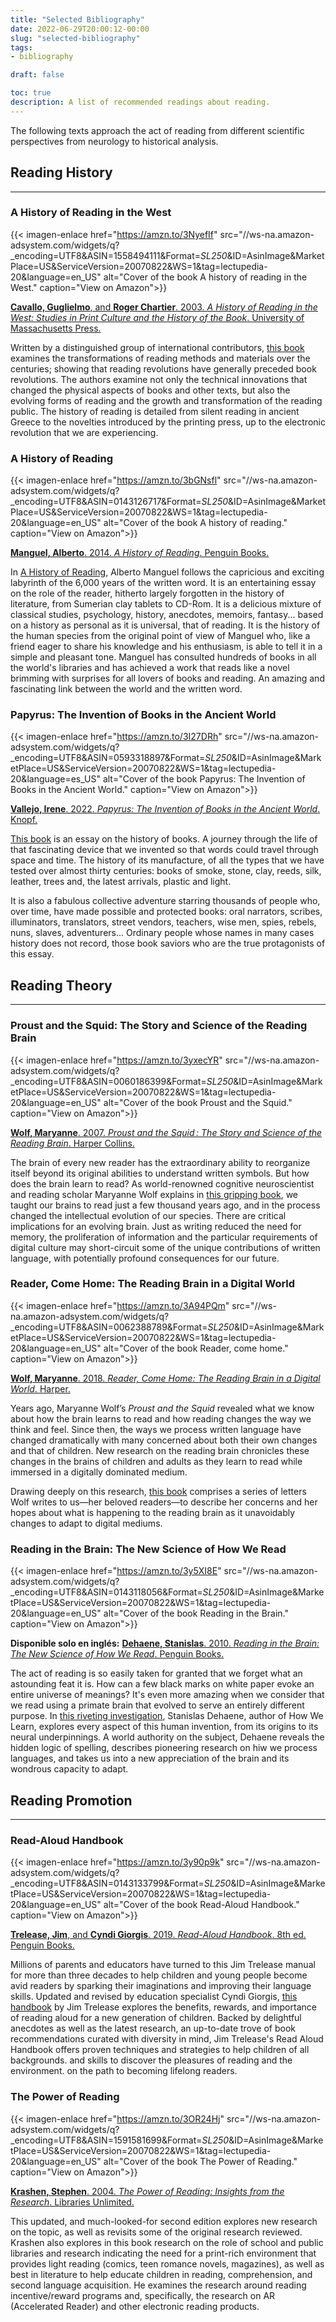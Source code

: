```yaml
---
title: "Selected Bibliography"
date: 2022-06-29T20:00:12-00:00
slug: "selected-bibliography"
tags: 
- bibliography

draft: false

toc: true
description: A list of recommended readings about reading.
---
```



The following texts approach the act of reading from different scientific perspectives from neurology to historical analysis.


## Reading History

------------------


### A History of Reading in the West

{{< imagen-enlace 
  href="https://amzn.to/3NyefIf" 
  src="//ws-na.amazon-adsystem.com/widgets/q?_encoding=UTF8&ASIN=1558494111&Format=_SL250_&ID=AsinImage&MarketPlace=US&ServiceVersion=20070822&WS=1&tag=lectupedia-20&language=en_US" 
  alt="Cover of the book A history of reading in the West." 
  caption="View on Amazon">}}

[**Cavallo, Guglielmo**, and **Roger Chartier**. 2003. _A History of Reading in the West: Studies in Print Culture and the History of the Book_. University of Massachusetts Press.](https://amzn.to/3NyefIf)

Written by a distinguished group of international contributors, [this book](https://amzn.to/3NyefIf) examines the transformations of reading methods and materials over the centuries; showing that reading revolutions have generally preceded book revolutions. The authors examine not only the technical innovations that changed the physical aspects of books and other texts, but also the evolving forms of reading and the growth and transformation of the reading public. The history of reading is detailed from silent reading in ancient Greece to the novelties introduced by the printing press, up to the electronic revolution that we are experiencing.


### A History of Reading 

{{< imagen-enlace 
  href="https://amzn.to/3bGNsfl" 
  src="//ws-na.amazon-adsystem.com/widgets/q?_encoding=UTF8&ASIN=0143126717&Format=_SL250_&ID=AsinImage&MarketPlace=US&ServiceVersion=20070822&WS=1&tag=lectupedia-20&language=en_US" 
  alt="Cover of the book A history of reading." 
  caption="View on Amazon">}}

[**Manguel, Alberto**. 2014. _A History of Reading_. Penguin Books.](https://amzn.to/3bGNsfl)

In [A History of Reading](https://amzn.to/3bGNsfl), Alberto Manguel follows the capricious and exciting labyrinth of the 6,000 years of the written word. It is an entertaining essay on the role of the reader, hitherto largely forgotten in the history of literature, from Sumerian clay tablets to CD-Rom. It is a delicious mixture of classical studies, psychology, history, anecdotes, memoirs, fantasy... based on a history as personal as it is universal, that of reading. It is the history of the human species from the original point of view of Manguel who, like a friend eager to share his knowledge and his enthusiasm, is able to tell it in a simple and pleasant tone. Manguel has consulted hundreds of books in all the world's libraries and has achieved a work that reads like a novel brimming with surprises for all lovers of books and reading. An amazing and fascinating link between the world and the written word.


### Papyrus: The Invention of Books in the Ancient World

{{< imagen-enlace 
  href="https://amzn.to/3I27DRh" 
  src="//ws-na.amazon-adsystem.com/widgets/q?_encoding=UTF8&ASIN=0593318897&Format=_SL250_&ID=AsinImage&MarketPlace=US&ServiceVersion=20070822&WS=1&tag=lectupedia-20&language=es_US" 
  alt="Cover of the book Papyrus: The Invention of Books in the Ancient World." 
  caption="View on Amazon">}}

[**Vallejo, Irene**. 2022. _Papyrus: The Invention of Books in the Ancient World_. Knopf.](https://amzn.to/3I27DRh)

[This book](https://amzn.to/3I27DRh) is an essay on the history of books. A journey through the life of that fascinating device that we invented so that words could travel through space and time. The history of its manufacture, of all the types that we have tested over almost thirty centuries: books of smoke, stone, clay, reeds, silk, leather, trees and, the latest arrivals, plastic and light.

It is also a fabulous collective adventure starring thousands of people who, over time, have made possible and protected books: oral narrators, scribes, illuminators, translators, street vendors, teachers, wise men, spies, rebels, nuns, slaves, adventurers... Ordinary people whose names in many cases history does not record, those book saviors who are the true protagonists of this essay.


## Reading Theory

-----------------


### Proust and the Squid: The Story and Science of the Reading Brain

{{< imagen-enlace 
  href="https://amzn.to/3yxecYR" 
  src="//ws-na.amazon-adsystem.com/widgets/q?_encoding=UTF8&ASIN=0060186399&Format=_SL250_&ID=AsinImage&MarketPlace=US&ServiceVersion=20070822&WS=1&tag=lectupedia-20&language=en_US" 
  alt="Cover of the book Proust and the Squid." 
  caption="View on Amazon">}}

[**Wolf, Maryanne**. 2007. _Proust and the Squid : The Story and Science of the Reading Brain_. Harper Collins.](https://amzn.to/3yxecYR)
 
The brain of every new reader has the extraordinary ability to reorganize itself beyond its original abilities to understand written symbols. But how does the brain learn to read? As world-renowned cognitive neuroscientist and reading scholar Maryanne Wolf explains in [this gripping book](https://amzn.to/3yxecYR), we taught our brains to read just a few thousand years ago, and in the process changed the intellectual evolution of our species. There are critical implications for an evolving brain. Just as writing reduced the need for memory, the proliferation of information and the particular requirements of digital culture may short-circuit some of the unique contributions of written language, with potentially profound consequences for our future.


### Reader, Come Home: The Reading Brain in a Digital World

{{< imagen-enlace 
  href="https://amzn.to/3A94PQm" 
  src="//ws-na.amazon-adsystem.com/widgets/q?_encoding=UTF8&ASIN=0062388789&Format=_SL250_&ID=AsinImage&MarketPlace=US&ServiceVersion=20070822&WS=1&tag=lectupedia-20&language=en_US" 
  alt="Cover of the book Reader, come home." 
  caption="View on Amazon">}}

[**Wolf, Maryanne**. 2018. _Reader, Come Home: The Reading Brain in a Digital World_. Harper.](https://amzn.to/3A94PQm)
 
Years ago, Maryanne Wolf’s _Proust and the Squid_ revealed what we know about how the brain learns to read and how reading changes the way we think and feel. Since then, the ways we process written language have changed dramatically with many concerned about both their own changes and that of children. New research on the reading brain chronicles these changes in the brains of children and adults as they learn to read while immersed in a digitally dominated medium.

Drawing deeply on this research, [this book](https://amzn.to/3A94PQm) comprises a series of letters Wolf writes to us—her beloved readers—to describe her concerns and her hopes about what is happening to the reading brain as it unavoidably changes to adapt to digital mediums.


### Reading in the Brain: The New Science of How We Read

{{< imagen-enlace 
  href="https://amzn.to/3y5XI8E" 
  src="//ws-na.amazon-adsystem.com/widgets/q?_encoding=UTF8&ASIN=0143118056&Format=_SL250_&ID=AsinImage&MarketPlace=US&ServiceVersion=20070822&WS=1&tag=lectupedia-20&language=en_US" 
  alt="Cover of the book Reading in the Brain." 
  caption="View on Amazon">}}


**Disponible solo en inglés:** [**Dehaene, Stanislas**. 2010. _Reading in the Brain: The New Science of How We Read_. Penguin Books.](https://amzn.to/3y5XI8E)

The act of reading is so easily taken for granted that we forget what an astounding feat it is. How can a few black marks on white paper evoke an entire universe of meanings? It's even more amazing when we consider that we read using a primate brain that evolved to serve an entirely different purpose. In [this riveting investigation](https://amzn.to/3y5XI8E), Stanislas Dehaene, author of How We Learn, explores every aspect of this human invention, from its origins to its neural underpinnings. A world authority on the subject, Dehaene reveals the hidden logic of spelling, describes pioneering research on hiw we process languages, and takes us into a new appreciation of the brain and its wondrous capacity to adapt.


## Reading Promotion

--------------------------


### Read-Aloud Handbook

{{< imagen-enlace 
  href="https://amzn.to/3y90p9k" 
  src="//ws-na.amazon-adsystem.com/widgets/q?_encoding=UTF8&ASIN=0143133799&Format=_SL250_&ID=AsinImage&MarketPlace=US&ServiceVersion=20070822&WS=1&tag=lectupedia-20&language=en_US" 
  alt="Cover of the book Read-Aloud Handbook." 
  caption="View on Amazon">}}

[**Trelease, Jim**, and **Cyndi Giorgis**. 2019. _Read-Aloud Handbook_. 8th ed. Penguin Books.](https://amzn.to/3y90p9k)
 
Millions of parents and educators have turned to this Jim Trelease manual for more than three decades to help children and young people become avid readers by sparking their imaginations and improving their language skills. Updated and revised by education specialist Cyndi Giorgis, [this handbook](https://amzn.to/3y90p9k) by Jim Trelease explores the benefits, rewards, and importance of reading aloud for a new generation of children. Backed by delightful anecdotes as well as the latest research, an up-to-date trove of book recommendations curated with diversity in mind, Jim Trelease's Read Aloud Handbook offers proven techniques and strategies to help children of all backgrounds. and skills to discover the pleasures of reading and the environment. on the path to becoming lifelong readers.


### The Power of Reading

{{< imagen-enlace 
  href="https://amzn.to/3OR24Hj" 
  src="//ws-na.amazon-adsystem.com/widgets/q?_encoding=UTF8&ASIN=1591581699&Format=_SL250_&ID=AsinImage&MarketPlace=US&ServiceVersion=20070822&WS=1&tag=lectupedia-20&language=en_US" 
  alt="Cover of the book The Power of Reading." 
  caption="View on Amazon">}}

[**Krashen, Stephen**. 2004. _The Power of Reading: Insights from the Research_. Libraries Unlimited.](https://amzn.to/3OR24Hj)
 
This updated, and much-looked-for second edition explores new research on the topic, as well as revisits some of the original research reviewed. Krashen also explores in this book research on the role of school and public libraries and research indicating the need for a print-rich environment that provides light reading (comics, teen romance novels, magazines), as well as best in literature to help educate children in reading, comprehension, and second language acquisition. He examines the research around reading incentive/reward programs and, specifically, the research on AR (Accelerated Reader) and other electronic reading products.


